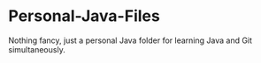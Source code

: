 # Personal-Java-Files
Nothing fancy, just a personal Java folder for learning Java and Git simultaneously.
